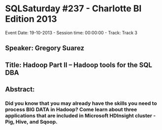 # SQLSaturday #237 - Charlotte BI Edition 2013
Event Date: 19-10-2013 - Session time: 00:00:00 - Track: Track 3
## Speaker: Gregory Suarez
## Title: Hadoop Part II – Hadoop tools for the SQL DBA
## Abstract:
### Did you know that you may already have the skills you need to process BIG DATA in Hadoop?  Come learn about three applications that are included in Microsoft HDInsight cluster - Pig, Hive, and Sqoop.
